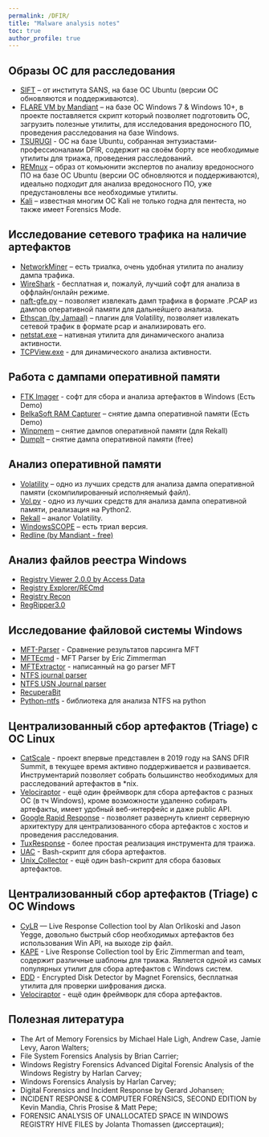 ```yaml
---
permalink: /DFIR/
title: "Malware analysis notes"
toc: true
author_profile: true
---
```


## Образы ОС для расследования
- [SIFT](https://www.sans.org/tools/sift-workstation/) – от института SANS, на базе ОС Ubuntu (версии ОС обновляются и поддерживаются).
- [FLARE VM by Mandiant](https://github.com/mandiant/flare-vm) – на базе ОС Windows 7 & Windows 10+, в проекте поставляется скрипт который позволяет подготовить ОС, загрузить полезные утилиты, для исследования вредоносного ПО, проведения расследования на базе Windows.
- [TSURUGI](https://tsurugi-linux.org/tsurugi_linux.php) - ОС на базе Ubuntu, собранная энтузиастами-профессионалами DFIR, содержит на своём борту все необходимые утилиты для триажа, проведения расследований.
- [REMnux](https://remnux.org/) – образ от комьюнити экспертов по анализу вредоносного ПО на базе ОС Ubuntu (версии ОС обновляются и поддерживаются), идеально подходит для анализа вредоносного ПО, уже предустановлены все необходимые утилиты.
- [Kali](https://www.kali.org/) – известная многим ОС Kali не только годна для пентеста, но также имеет Forensics Mode.

## Исследование сетевого трафика на наличие артефактов

- [NetworkMiner](https://www.netresec.com/?page=Networkminer) – есть триалка, очень удобная утилита по анализу дампа трафика.
- [WireShark](https://www.wireshark.org/) - бесплатная и, пожалуй, лучший софт для анализа в оффлайн/онлайн режиме.
- [naft-gfe.py](http://blog.didierstevens.com/2012/03/12/naft-release/) – позволяет извлекать дамп трафика в формате .PCAP из дампов оперативной памяти для дальнейшего анализа.
- [Ethscan (by Jamaal)](https://github.com/byt3bl33d3r/jamaal-re-tools/blob/master/volplugins/ethscan.py) – плагин для Volatility, позволяет извлекать сетевой трафик в формате pcap и анализировать его.
- [netstat.exe](https://github.com/byt3bl33d3r/jamaal-re-tools/blob/master/volplugins/ethscan.py) – нативная утилита для динамического анализа активности.
- [TCPView.exe](https://learn.microsoft.com/en-us/sysinternals/downloads/tcpview) - для динамического анализа активности.

## Работа с дампами оперативной памяти

- [FTK Imager](https://www.exterro.com/forensic-toolkit) - софт для сбора и анализа артефактов в Windows (Есть Demo)
- [BelkaSoft RAM Capturer](https://belkasoft.com/ru/get) – снятие дампа оперативной памяти (Есть Demo)
- [Winpmem](https://winpmem.velocidex.com/) – снятие дампов оперативной памяти (для Rekall)
- [DumpIt](https://github.com/thimbleweed/All-In-USB/tree/master/utilities/DumpIt) – снятие дампа оперативной памяти (free)

## Анализ оперативной памяти

- [Volatility](https://www.volatilityfoundation.org/) – одно из лучших средств для анализа дампа оперативной памяти (скомпилированный исполняемый файл).
- [Vol.py](https://github.com/volatilityfoundation/volatility) - одно из лучших средств для анализа дампа оперативной памяти, реализация на Python2.
- [Rekall](http://www.rekall-forensic.com/) – аналог Volatility.
- [WindowsSCOPE](http://www.rekall-forensic.com/) – есть триал версия.
- [Redline (by Mandiant - free)](https://www.fireeye.com/services/freeware/redline.html)

## Анализ файлов реестра Windows

- [Registry Viewer 2.0.0 by Access Data](https://accessdata.com/product-download/registry-viewer-2-0-0)
- [Registry Explorer/RECmd](https://ericzimmerman.github.io/) 
- [Registry Recon](https://arsenalrecon.com/products/)
- [RegRipper3.0](https://github.com/keydet89/RegRipper3.0)

## Исследование файловой системы Windows
- [MFT-Parser](http://az4n6.blogspot.com/2015/09/whos-your-master-mft-parsers-reviewed.html) - Сравнение результатов парсинга MFT
- [MFTEcmd](https://binaryforay.blogspot.com/2018/06/introducing-mftecmd.html) - MFT Parser by Eric Zimmerman
- [MFTExtractor](https://github.com/aarsakian/MFTExtractor) - написанный на go parser MFT
- [NTFS journal parser](http://strozfriedberg.github.io/ntfs-linker/)
- [NTFS USN Journal parser](https://github.com/PoorBillionaire/USN-Journal-Parser)
- [RecuperaBit](https://github.com/Lazza/RecuperaBit)
- [Python-ntfs](https://github.com/williballenthin/python-ntfs) - библиотека для анализа NTFS на python

## Централизованный сбор артефактов (Triage) c ОС Linux

- [CatScale](https://labs.withsecure.com/tools/cat-scale-linux-incident-response-collection) - проект впервые представлен в 2019 году на SANS DFIR Summit, в текущее время активно поддерживается и развивается. Инструментарий позволяет собрать большинство необходимых для расследований артефактов в *nix.
- [Velociraptor](https://docs.velociraptor.app/) - ещё один фреймворк для сбора артефактов с разных ОС (в тч Windows), кроме возможности удаленно собирать артефакты, имеет удобный веб-интерфейс и даже public API.
- [Google Rapid Response](https://grr-doc.readthedocs.io/en/latest/) - позволяет развернуть клиент серверную архитектуру для централизованного сбора артефактов с хостов и проведения расследования.
- [TuxResponse](https://github.com/la3ar0v/) - более простая реализация инструмента для траижа.
- [UAC](https://github.com/tclahr/uac) - Bash-скрипт для сбора артефактов.
- [Unix_Collector](https://github.com/op7ic/unix_collector) - ещё один bash-скрипт для сбора базовых артефактов.

## Централизованный сбор артефактов (Triage) c ОС Windows

- [CyLR](https://github.com/orlikoski/CyLR) — Live Response Collection tool by Alan Orlikoski and Jason Yegge, довольно быстрый сбор необходимых артефактов без использования Win API, на выходе zip файл.
- [KAPE](https://www.kroll.com/en/services/cyber-risk/incident-response-litigation-support/kroll-artifact-parser-extractor-kape) - Live Response Collection tool by Eric Zimmerman and team, содержит различные шаблоны для триажа. Является одной из самых популярных утилит для сбора артефактов с Windows систем.
- [EDD](https://www.magnetforensics.com/resources/encrypted-disk-detector/) - Encrypted Disk Detector by Magnet Forensics, бесплатная утилита для проверки шифрования диска.
- [Velociraptor](https://docs.velociraptor.app/) - ещё один фреймворк для сбора артефактов.

## Полезная литература
- The Art of Memory Forensics by Michael Hale Ligh, Andrew Case, Jamie Levy, Aaron Walters;
- File System Forensics Analysis by Brian Carrier;
- Windows Registry Forensics Advanced Digital Forensic Analysis of the Windows Registry by Harlan Carvey;
- Windows Forensics Analysis by Harlan Carvey;
- Digital Forensics and Incident Response by Gerard Johansen;
- INCIDENT RESPONSE & COMPUTER FORENSICS, SECOND EDITION by Kevin Mandia, Chris Prosise & Matt Pepe;
- FORENSIC ANALYSIS OF UNALLOCATED SPACE IN WINDOWS REGISTRY HIVE FILES by Jolanta Thomassen (диссертация);
